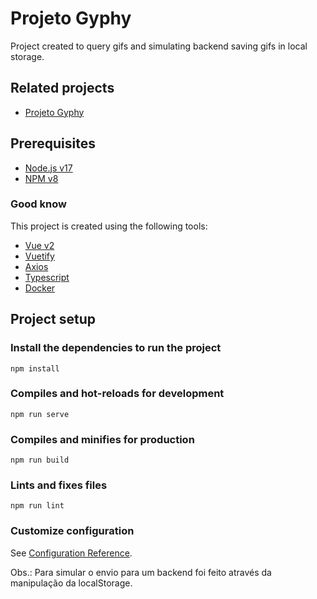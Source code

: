 # Projeto Gyphy

Project created to query gifs and simulating backend saving gifs in local storage.

## Related projects

- [Projeto Gyphy](https://github.com/rodrigohsbranco/giphy-project)

## Prerequisites

- [Node.js v17](https://nodejs.org/en/download/)
- [NPM v8](https://nodejs.org/en/download/)

### Good know

This project is created using the following tools:

- [Vue v2](https://vuejs.org/)
- [Vuetify](https://vuetifyjs.com)
- [Axios](https://axios-http.com/)
- [Typescript](https://www.typescriptlang.org/)
- [Docker](https://docs.docker.com/)

## Project setup

### Install the dependencies to run the project
```
npm install
```

### Compiles and hot-reloads for development
```
npm run serve
```

### Compiles and minifies for production
```
npm run build
```

### Lints and fixes files
```
npm run lint
```

### Customize configuration
See [Configuration Reference](https://cli.vuejs.org/config/).

Obs.: Para simular o envio para um backend foi feito através da manipulação da localStorage.
